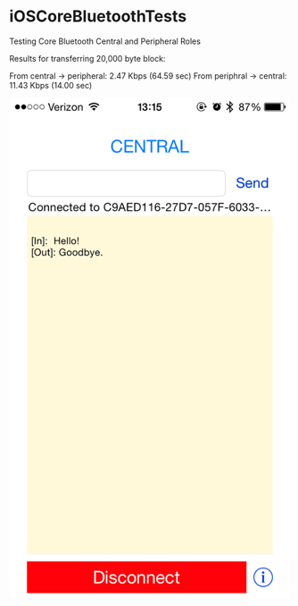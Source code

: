 iOSCoreBluetoothTests
=====================

Testing Core Bluetooth Central and Peripheral Roles

Results for transferring 20,000 byte block:

From central -> peripheral: 2.47 Kbps (64.59 sec)
From periphral -> central: 11.43 Kbps (14.00 sec)

![iOS UI](https://raw.githubusercontent.com/scdickson/iOSCoreBluetoothTests/master/iOS_UI.png)
